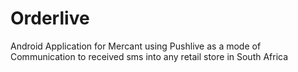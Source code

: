 Orderlive
=========

Android Application for Mercant using Pushlive as a mode of Communication to received sms into any retail store in South Africa
